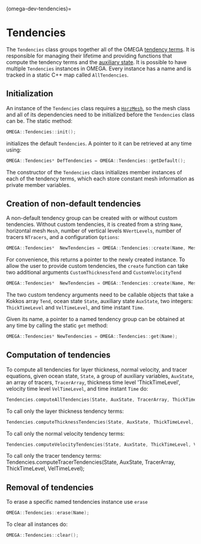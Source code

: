 <!--
© 2025. Triad National Security, LLC. All rights reserved.
This program was produced under U.S. Government contract 89233218CNA000001 for Los Alamos National Laboratory (LANL), which is operated by Triad National Security, LLC for the U.S. Department of Energy/National Nuclear Security Administration. All rights in the program are reserved by Triad National Security, LLC, and the U.S. Department of Energy/National Nuclear Security Administration. The Government is granted for itself and others acting on its behalf a nonexclusive, paid-up, irrevocable worldwide license in this material to reproduce, prepare. derivative works, distribute copies to the public, perform publicly and display publicly, and to permit others to do so.
-->

(omega-dev-tendencies)=

# Tendencies

The `Tendencies` class groups together all of the OMEGA [tendency terms](#omega-dev-tend-terms).
It is responsible for managing their lifetime and providing functions that compute the
tendency terms and the [auxiliary state](#omega-dev-aux-state).
It is possible to have multiple `Tendencies` instances in OMEGA. Every instance has a name
and is tracked in a static C++ map called `AllTendencies`.

## Initialization

An instance of the `Tendencies` class requires a [`HorzMesh`](#omega-dev-horz-mesh), so
the mesh class and all of its dependencies need to be initialized before the `Tendencies` class
can be. The static method:
```c++
OMEGA::Tendencies::init();
```
initializes the default `Tendencies`. A pointer to it can be retrieved at any time using:
```c++
OMEGA::Tendencies* DefTendencies = OMEGA::Tendencies::getDefault();
```
The constructor of the `Tendencies` class initializes member instances of each of the
tendency terms, which each store constant mesh information as private member variables.

## Creation of non-default tendencies

A non-default tendency group can be created with or without custom tendencies.
Without custom tendencies, it is created from a string `Name`, horizontal mesh `Mesh`, number of
vertical levels `NVertLevels`, number of tracers `NTracers`, and a configuration `Options`:
```c++
OMEGA::Tendencies*  NewTendencies = OMEGA::Tendencies::create(Name, Mesh, NVertLevels, NTracers, Options);
```
For convenience, this returns a pointer to the newly created instance.
To allow the user to provide custom tendencies, the `create` function can take two additional arguments
`CustomThicknessTend` and `CustomVelocityTend`
```c++
OMEGA::Tendencies*  NewTendencies = OMEGA::Tendencies::create(Name, Mesh, NVertLevels, NTracers, Options, CustomThicknessTend, CustomVelocityTend);
```
The two custom tendency arguments need to be callable objects that take a Kokkos array `Tend`, ocean state `State`,
auxiliary state `AuxState`, two integers: `ThickTimeLevel` and `VelTimeLevel`, and time instant `Time`.

Given its name, a pointer to a named tendency group
can be obtained at any time by calling the static `get` method:
```c++
OMEGA::Tendencies* NewTendencies = OMEGA::Tendencies::get(Name);
```

## Computation of tendencies
To compute all tendencies for layer thickness, normal velocity, and tracer equations,
given ocean state, `State`, a group of auxiliary variables, `AuxState`, an array of tracers,
`TracerArray`, thickness time level 'ThickTimeLevel', velocity time level `VelTimeLevel`,
and time instant `Time` do:
```c++
Tendencies.computeAllTendencies(State, AuxState, TracerArray, ThickTimeLevel, VelTimeLevel, Time);
```
To call only the layer thickness tendency terms:
```c++
Tendencies.computeThicknessTendencies(State, AuxState, ThickTimeLevel, VelTimeLevel, Time);
```
To call only the normal velocity tendency terms:
```c++
Tendencies.computeVelocityTendencies(State, AuxState, ThickTimeLevel, VelTimeLevel, Time);
```
To call only the tracer tendency terms:
Tendencies.computeTracerTendencies(State, AuxState, TracerArray, ThickTimeLevel, VelTimeLevel);

## Removal of tendencies
To erase a specific named tendencies instance use `erase`
```c++
OMEGA::Tendencies::erase(Name);
```
To clear all instances do:
```c++
OMEGA::Tendencies::clear();
```
